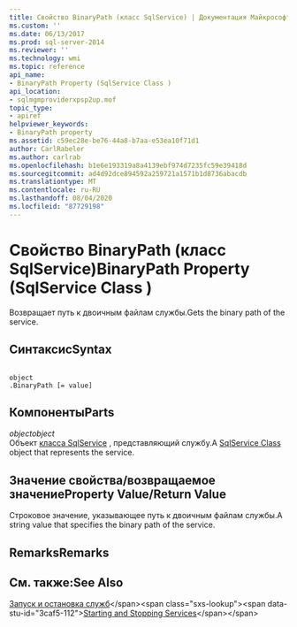 ```yaml
---
title: Свойство BinaryPath (класс SqlService) | Документация Майкрософт
ms.custom: ''
ms.date: 06/13/2017
ms.prod: sql-server-2014
ms.reviewer: ''
ms.technology: wmi
ms.topic: reference
api_name:
- BinaryPath Property (SqlService Class )
api_location:
- sqlmgmproviderxpsp2up.mof
topic_type:
- apiref
helpviewer_keywords:
- BinaryPath property
ms.assetid: c59ec28e-be76-44a8-b7aa-e53ea10f71d1
author: CarlRabeler
ms.author: carlrab
ms.openlocfilehash: b1e6e193319a8a4139ebf974d7235fc59e39418d
ms.sourcegitcommit: ad4d92dce894592a259721a1571b1d8736abacdb
ms.translationtype: MT
ms.contentlocale: ru-RU
ms.lasthandoff: 08/04/2020
ms.locfileid: "87729198"
---
```

# <a name="binarypath-property-sqlservice-class-"></a><span data-ttu-id="3caf5-102">Свойство BinaryPath (класс SqlService)</span><span class="sxs-lookup"><span data-stu-id="3caf5-102">BinaryPath Property (SqlService Class )</span></span>
  <span data-ttu-id="3caf5-103">Возвращает путь к двоичным файлам службы.</span><span class="sxs-lookup"><span data-stu-id="3caf5-103">Gets the binary path of the service.</span></span>  
  
## <a name="syntax"></a><span data-ttu-id="3caf5-104">Синтаксис</span><span class="sxs-lookup"><span data-stu-id="3caf5-104">Syntax</span></span>  
  
```  
  
object  
.BinaryPath [= value]  
```  
  
## <a name="parts"></a><span data-ttu-id="3caf5-105">Компоненты</span><span class="sxs-lookup"><span data-stu-id="3caf5-105">Parts</span></span>  
 <span data-ttu-id="3caf5-106">*object*</span><span class="sxs-lookup"><span data-stu-id="3caf5-106">*object*</span></span>  
 <span data-ttu-id="3caf5-107">Объект [класса SqlService](sqlservice-class.md) , представляющий службу.</span><span class="sxs-lookup"><span data-stu-id="3caf5-107">A [SqlService Class](sqlservice-class.md) object that represents the service.</span></span>  
  
## <a name="property-valuereturn-value"></a><span data-ttu-id="3caf5-108">Значение свойства/возвращаемое значение</span><span class="sxs-lookup"><span data-stu-id="3caf5-108">Property Value/Return Value</span></span>  
 <span data-ttu-id="3caf5-109">Строковое значение, указывающее путь к двоичным файлам службы.</span><span class="sxs-lookup"><span data-stu-id="3caf5-109">A string value that specifies the binary path of the service.</span></span>  
  
## <a name="remarks"></a><span data-ttu-id="3caf5-110">Remarks</span><span class="sxs-lookup"><span data-stu-id="3caf5-110">Remarks</span></span>  
  
## <a name="see-also"></a><span data-ttu-id="3caf5-111">См. также:</span><span class="sxs-lookup"><span data-stu-id="3caf5-111">See Also</span></span>  
 <span data-ttu-id="3caf5-112">[Запуск и остановка служб](https://technet.microsoft.com/library/ms174886\(v=sql.105\).aspx)</span><span class="sxs-lookup"><span data-stu-id="3caf5-112">[Starting and Stopping Services](https://technet.microsoft.com/library/ms174886\(v=sql.105\).aspx)</span></span>  
  
  
